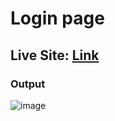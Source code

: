 # Login page

##  Live Site: [Link](https://kanurisathvika.github.io/Frontend_Projects/Login_Page/index.html)

### Output
![image](https://github.com/KanuriSathvika/Frontend_Projects/assets/117982917/d65d74f7-6fd7-49c8-8880-0353f1c9ef80)

